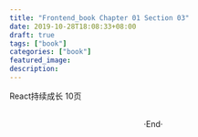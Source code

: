 ```yaml
---
title: "Frontend_book Chapter 01 Section 03"
date: 2019-10-28T18:08:33+08:00
draft: true
tags: ["book"]
categories: ["book"]
featured_image: 
description: 
---
```


React持续成长 10页

<br>

<center>  ·End·  </center>